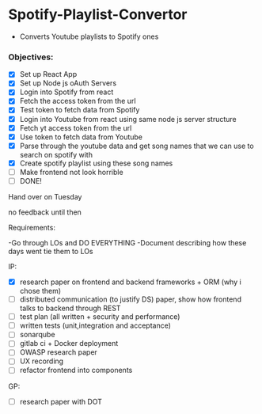 # Spotify-Playlist-Convertor
 - Converts Youtube playlists to Spotify ones


### Objectives:
 - [x] Set up React App
 - [x] Set up Node js oAuth Servers
 - [x] Login into Spotify from react
 - [x] Fetch the access token from the url
 - [x] Test token to fetch data from Spotify
 - [x] Login into Youtube from react using same node js server structure
 - [x] Fetch yt access token from the url
 - [x] Use token to fetch data from Youtube
 - [x] Parse through the youtube data and get song names that we can use to search on spotify with
 - [x] Create spotify playlist using these song names
 - [ ] Make frontend not look horrible
 - [ ] DONE!

Hand over on Tuesday

no feedback until then

Requirements:

-Go through LOs and DO EVERYTHING
-Document describing how these days went tie them to LOs

IP:
- [x] research paper on frontend and backend frameworks + ORM (why i chose them)
- [ ] distributed communication (to justify DS) paper, show how frontend talks
to backend through REST
- [ ] test plan (all written + security and performance)
- [ ] written tests (unit,integration and acceptance)
- [ ] sonarqube
- [ ] gitlab ci + Docker deployment
- [ ] OWASP research paper
- [ ] UX recording
- [ ] refactor frontend into components

GP:
- [ ] research paper with DOT